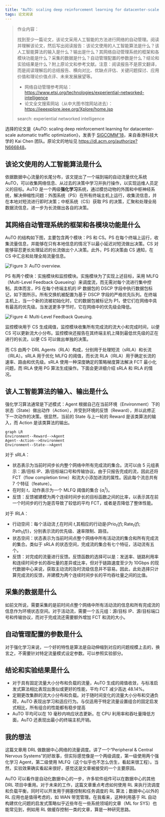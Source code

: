 ```yaml
---
title: "AuTO: scaling deep reinforcement learning for datacenter-scale automatic traffic optimization"
tags: 论文阅读
---
```


> 作业内容：
>
> 找到至少一篇论文，该论文采用人工智能的方法进行网络的自动管理。阅读并理解该论文，然后写出阅读报告：该论文使用的人工智能算法是什么？该人工智能算法的输入是什么？输出是什么？其网络自动管理系统的框架和各模块功能是什么？采集的数据是什么？自动管理配置的参数是什么？结论和实验结果是什么？附上原论文和参考文献。注意：阅读报告不是原文翻译，而是阅读理解后的总结报告、横向对比、优缺点评估、关键问题探讨、应用价值和理论价值点评、未来发展展望等。
>
> - 网络自动管理参考网站：<https://www.etsi.org/technologies/experiential-networked-intelligence>
> - 论文全文搜索网站（从中大图书馆网站进去）：<https://ieeexplore.ieee.org/Xplore/home.jsp>
>
> search:
> experiential networked intelligence

选择的论文是《AuTO: scaling deep reinforcement learning for datacenter-scale automatic traffic optimization》，发表于 [SIGCOMM'18](https://conferences.sigcomm.org/sigcomm/2018/accepted-papers.html)，来自香港科技大学的 Kai Chen 团队。原论文的地址见 <https://dl.acm.org/authorize?N666848>。

## 该论文使用的人工智能算法是什么

依据数据中心流量的长尾分布，该文提出了一个端到端的自动流量优化系统 AuTO，可以收集网络信息、从过去的决策中学习并执行操作，以实现运维人员定义的目标。AuTO 是一个两级**强化学习**系统，通过模仿动物的外围和中枢神经系统，解决伸缩性问题：外围系统（PS）在所有终端主机上运行，收集流信息，并在本地对短流进行即时决策；中枢系统（CS）获取 PS 的决策，汇聚和处理全局数据流信息，进一步为长流做出各自的决策。

## 其网络自动管理系统的框架和各模块功能是什么

AuTO 的结构如下图，主要包含两个模块：PS 和 CS。PS 在每个终端上运行，收集流量信息，并能够在只有本地信息的情况下以最小延迟对短流做出决策。CS 对能够容忍更长处理延迟的长流做出个人决策。此外，PS 的决策由 CS 通知，在 CS 中汇总和处理全局流量信息。

![Figure 3: AuTO overview.](https://Mizuno-Ai.wu-kan.cn/assets/image/2021/12/07/1.png)

PS 有两个模块：实施模块和监控模块。实施模块为了实现上述目标，采用 MLFQ（Multi-Level Feedback Queueing）来调度流，而无需对每个流进行集中控制。具体而言，PS 在每个终端主机的 IP 数据包的 DSCP 字段中执行数据包标记，如下图所示。所有交换机被配置为基于 DSCP 字段的严格优先队列。在终端主机上，当一个新的流被初始化时，它的数据包被标记为 P1，使它们在网络中具有最高的优先级。当发送更多字节时，它在网络中的优先级会降低。

![Figure 4: Multi-Level Feedback Queuing.](https://Mizuno-Ai.wu-kan.cn/assets/image/2021/12/07/2.png)

监控模块用于 CS 生成阈值，监控模块收集所有完成流的流大小和完成时间，以便 CS 可以更新流大小分布。监控模块还报告在其终端主机上降到最低优先级的正在进行的长流，以便 CS 可以做出单独的决策。

而 CS 由两个 DRL Agents（RLA）构成，分别用于处理短流（sRLA）和长流（lRLA）。sRLA 用于优化 MLFQ 的阈值，而长流 RLA（lRLA）用于确定长流的速率、路由和优先级。sRLA 使用一种深度确定的策略梯度算法解决 FCT 最小化问题，而 lRLA 使用 PG 算法生成操作。下面会更详细介绍 sRLA 和 lRLA 的情况。

## 该人工智能算法的输入、输出是什么

强化学习算法通常是下述模式：Agent 根据自己在当前环境（Environment）下的状态（State）做出动作（Action），并受到环境的反馈（Reward），并以此修正下一次动作的决策。很显然，当前的 State 与上一轮的 Reward 是该类算法的输入，而 Action 是该类算法的输出。

```mermaid
graph LR
Environment--Reward-->Agent
Agent--Action-->Environment
Environment--State-->Agent
```

对于 sRLA：

- 状态表示为当前时间步长内整个网络中所有完成流的集合。流可以由 5 元组表示：源/目标 IP、源/目标端口号和传输协议。由于只报告完成的流，因此还将 FCT（flow completion time）和流大小添加进流的属性。因此每个流总共有 7 个特征（feature）。
- 在时刻 $t$，动作表示为一个 MLFQ 阈值的集合 $\lbrace a_i^t\rbrace$。
- 反馈：反馈被建模为两个连续时间步长的目标函数之间的比率，以表示其在前一个时间步的行为是否导致了较低的平均 FCT，或者是否降低了整体性能。

对于 lRLA：

- 行动空间：每个活动流 $f$,在时间 $t$,其相应的行动是$\lbrace \text{Prio}_t(f);\text{Rate}_t(f);\text{Path}_t(f)\rbrace$，分别表示流的优先级、速率限制、路径。
- 状态空间：状态表示为当前时间点整个网络中所有活动流的集合和所有完成流的集合。类似于 sRLA 的状态空间，完成流的集合有七个特征，活动流有五个。
- 反馈：对完成的流量进行反馈。反馈函数的选择可以是：发送率、链路利用率和连续时间步长的吞吐量的差异或比率，但对于链路速度至少为 10Gbps 的现代数据中心来说，获取主动流的及时流级信息并不容易。因此，此处选择只计算完成流的反馈，并建模为两个连续时间步长的平均吞吐量之间的比值。

## 采集的数据是什么

如前文所说，需要采集的是前时间点整个网络中所有活动流的信息和所有完成流的信息作为环境状态空间。对于活动流，需要一个五元组：源/目标 IP、源/目标端口号和传输协议，而对于完成流还需要额外增加 FCT 和流的大小。

## 自动管理配置的参数是什么

对于强化学习来说，一个好的特性是算法是自动伸缩到对应的问题规模上去的，换言之，不需要针对特定流量模式设定参数。可以参照实验部分。

## 结论和实验结果是什么

- 对于具有固定流量大小分布和负载的流量，AuTO 生成的阈值收敛，与标准启发式算法相比表现出类似或更好的性能，平均 FCT 减少高达 48.14%。
- 定期更改集群的流大小分布和负载。对于随时间变化的流量大小分布和交通负荷，AuTO 表现出学习和适应行为。与仅适用于特定流量设置组合的固定启发式相比，所有组合的性能都有稳步提高
- AuTO 平均可以在 10 毫秒内响应状态更新。在 CPU 利用率和吞吐量降低方面，AuTO 还表现出最小的终端主机开销。

## 我的想法

这篇文章用 DRL 做数据中心网络的流量调度。讲了一个“Peripheral & Central Nervous Systems”的好故事，但实际感觉像是一个两级调度，第一级使用两个强化学习 Agent，第二级使用 MLFQ（这个似乎也不怎么仿生，看起来很工程）。当然，实验效果确实看起来很好，感觉这是文章被接受的一个主要原因。

AuTO 可以看作是自动化数据中心的一步，许多软件组件可以在数据中心的其他 DRL 项目中重用。对于未来的工作，这篇文章重点考虑如何使用 RL 来执行流调度和负载平衡，同时可以开发用于拥塞控制和任务调度的 RL 算法；数据中心以外的 RL 应用也是值得考虑的，如 WAN 带宽管理。在我看来，这种利用基于 RL 自动构建优化问题的启发式策略似乎近些年在一些系统领域的文章（ML for SYS）也能常见到，例如用 RL 做缓存控制一类的文章，算是一种研究思路。
